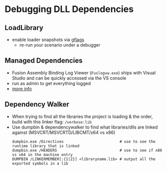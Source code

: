 # Debugging DLL Dependencies

## LoadLibrary

* enable loader snapshots via [gflags](https://blogs.msdn.microsoft.com/junfeng/2006/11/20/debugging-loadlibrary-failures/)
  * re-run your scenario under a debugger

## Managed Dependencies

* Fusion Assembly Binding Log Viewer (`Fuslogvw.exe`) ships with Visual Studio and can be quickly accessed via the VS console
* run as admin to get everything logged
* [more info](https://docs.microsoft.com/en-us/dotnet/framework/tools/fuslogvw-exe-assembly-binding-log-viewer)

## Dependency Walker

* When trying to find all the libraries the project is loading & the order, build with this linker flag: `/verbose:lib`
* Use dumpbin & dependencywalker to find what libraries/dlls are linked against (MSVCRT/MSVCRTD/LIBCMT/x64 vs x86)
  ````shell
  dumpbin.exe /Directives                         # use to see the runtime library that is linked
  dumpbin.exe /HEADERS                            # use to see if x86 vs x64 in the machine entry
  DUMPBIN /LINKERMEMBER[:{1|2}] <libraryname.lib> # output all the exported symbols in a lib
  ````

